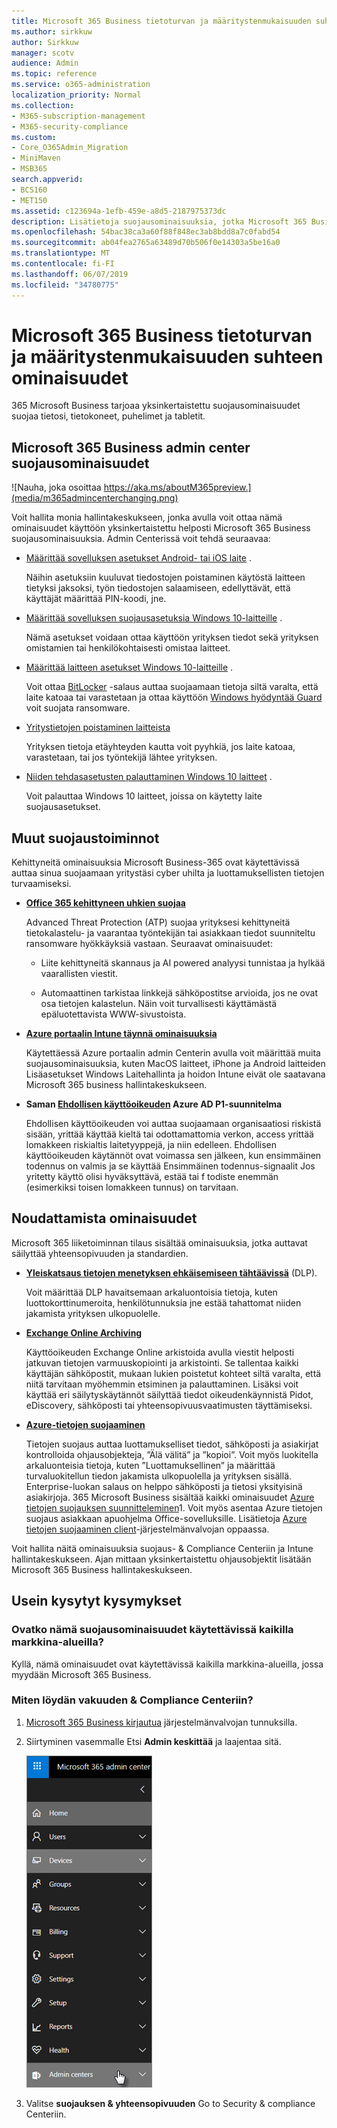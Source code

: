 ```yaml
---
title: Microsoft 365 Business tietoturvan ja määritystenmukaisuuden suhteen ominaisuudet
ms.author: sirkkuw
author: Sirkkuw
manager: scotv
audience: Admin
ms.topic: reference
ms.service: o365-administration
localization_priority: Normal
ms.collection:
- M365-subscription-management
- M365-security-compliance
ms.custom:
- Core_O365Admin_Migration
- MiniMaven
- MSB365
search.appverid:
- BCS160
- MET150
ms.assetid: c123694a-1efb-459e-a8d5-2187975373dc
description: Lisätietoja suojausominaisuuksia, jotka Microsoft 365 Business mukana.
ms.openlocfilehash: 54bac38ca3a60f88f848ec3ab8bdd8a7c0fabd54
ms.sourcegitcommit: ab04fea2765a63489d70b506f0e14303a5be16a0
ms.translationtype: MT
ms.contentlocale: fi-FI
ms.lasthandoff: 06/07/2019
ms.locfileid: "34780775"
---
```

# <a name="microsoft-365-business-security-and-compliance-features"></a>Microsoft 365 Business tietoturvan ja määritystenmukaisuuden suhteen ominaisuudet

365 Microsoft Business tarjoaa yksinkertaistettu suojausominaisuudet suojaa tietosi, tietokoneet, puhelimet ja tabletit.
    
## <a name="microsoft-365-business-admin-center-security-features"></a>Microsoft 365 Business admin center suojausominaisuudet

![Nauha, joka osoittaa https://aka.ms/aboutM365preview.](media/m365admincenterchanging.png)

Voit hallita monia hallintakeskukseen, jonka avulla voit ottaa nämä ominaisuudet käyttöön yksinkertaistettu helposti Microsoft 365 Business suojausominaisuuksia. Admin Centerissä voit tehdä seuraavaa:
  
  
- [Määrittää sovelluksen asetukset Android- tai iOS laite](app-protection-settings-for-android-and-ios.md) . 
    
    Näihin asetuksiin kuuluvat tiedostojen poistaminen käytöstä laitteen tietyksi jaksoksi, työn tiedostojen salaamiseen, edellyttävät, että käyttäjät määrittää PIN-koodi, jne.
    
- [Määrittää sovelluksen suojausasetuksia Windows 10-laitteille](protection-settings-for-windows-10-devices.md) . 
    
    Nämä asetukset voidaan ottaa käyttöön yrityksen tiedot sekä yrityksen omistamien tai henkilökohtaisesti omistaa laitteet.
    
- [Määrittää laitteen asetukset Windows 10-laitteille](protection-settings-for-windows-10-pcs.md) . 
    
    Voit ottaa [BitLocker](https://go.microsoft.com/fwlink/p/?linkid=871405) -salaus auttaa suojaamaan tietoja siltä varalta, että laite katoaa tai varastetaan ja ottaa käyttöön [Windows hyödyntää Guard](https://go.microsoft.com/fwlink/p/?linkid=871404) voit suojata ransomware. 
    
- [Yritystietojen poistaminen laitteista](remove-company-data.md)
    
    Yrityksen tietoja etäyhteyden kautta voit pyyhkiä, jos laite katoaa, varastetaan, tai jos työntekijä lähtee yrityksen.
    
- [Niiden tehdasasetusten palauttaminen Windows 10 laitteet](reset-devices-to-factory-settings.md) . 
    
    Voit palauttaa Windows 10 laitteet, joissa on käytetty laite suojausasetukset.
    
## <a name="additional-security-features"></a>Muut suojaustoiminnot 

Kehittyneitä ominaisuuksia Microsoft Business-365 ovat käytettävissä auttaa sinua suojaamaan yritystäsi cyber uhilta ja luottamuksellisten tietojen turvaamiseksi.
  
- **[Office 365 kehittyneen uhkien suojaa](https://support.office.com/article/e100fe7c-f2a1-4b7d-9e08-622330b83653)**
    
    Advanced Threat Protection (ATP) suojaa yrityksesi kehittyneitä tietokalastelu- ja vaarantaa työntekijän tai asiakkaan tiedot suunniteltu ransomware hyökkäyksiä vastaan. Seuraavat ominaisuudet:
    
  - Liite kehittyneitä skannaus ja AI powered analyysi tunnistaa ja hylkää vaarallisten viestit.
    
  - Automaattinen tarkistaa linkkejä sähköpostitse arvioida, jos ne ovat osa tietojen kalastelun. Näin voit turvallisesti käyttämästä epäluotettavista WWW-sivustoista.

- **[Azure portaalin Intune täynnä ominaisuuksia](https://go.microsoft.com/fwlink/p/?linkid=871403)**
    
    Käytettäessä Azure portaalin admin Centerin avulla voit määrittää muita suojausominaisuuksia, kuten MacOS laitteet, iPhone ja Android laitteiden Lisäasetukset Windows Laitehallinta ja hoidon Intune eivät ole saatavana Microsoft 365 business hallintakeskukseen.
- **Saman [Ehdollisen käyttöoikeuden](https://docs.microsoft.com/en-us/azure/active-directory/conditional-access/overview) Azure AD P1-suunnitelma**

    Ehdollisen käyttöoikeuden voi auttaa suojaamaan organisaatiosi riskistä sisään, yrittää käyttää kieltä tai odottamattomia verkon, access yrittää lomakkeen riskialtis laitetyyppejä, ja niin edelleen. Ehdollisen käyttöoikeuden käytännöt ovat voimassa sen jälkeen, kun ensimmäinen todennus on valmis ja se käyttää Ensimmäinen todennus-signaalit Jos yritetty käyttö olisi hyväksyttävä, estää tai f todiste enemmän (esimerkiksi toisen lomakkeen tunnus) on tarvitaan.
    
## <a name="compliance-features"></a>Noudattamista ominaisuudet

Microsoft 365 liiketoiminnan tilaus sisältää ominaisuuksia, jotka auttavat säilyttää yhteensopivuuden ja standardien.

- **[Yleiskatsaus tietojen menetyksen ehkäisemiseen tähtäävissä](https://support.office.com/article/1966b2a7-d1e2-4d92-ab61-42efbb137f5e)** (DLP). 
    
    Voit määrittää DLP havaitsemaan arkaluontoisia tietoja, kuten luottokorttinumeroita, henkilötunnuksia jne estää tahattomat niiden jakamista yrityksen ulkopuolelle.
    
- **[Exchange Online Archiving](https://products.office.com/exchange/microsoft-exchange-online-archiving-email)**
    
    Käyttöoikeuden Exchange Online arkistoida avulla viestit helposti jatkuvan tietojen varmuuskopiointi ja arkistointi. Se tallentaa kaikki käyttäjän sähköpostit, mukaan lukien poistetut kohteet siltä varalta, että niitä tarvitaan myöhemmin etsiminen ja palauttaminen. Lisäksi voit käyttää eri säilytyskäytännöt säilyttää tiedot oikeudenkäynnistä Pidot, eDiscovery, sähköposti tai yhteensopivuusvaatimusten täyttämiseksi.
    
- **[Azure-tietojen suojaaminen](https://go.microsoft.com/fwlink/p/?linkid=871406)**
    
    Tietojen suojaus auttaa luottamukselliset tiedot, sähköposti ja asiakirjat kontrolloida ohjausobjekteja, ”Älä välitä” ja ”kopioi”. Voit myös luokitella arkaluonteisia tietoja, kuten ”Luottamuksellinen” ja määrittää turvaluokitellun tiedon jakamista ulkopuolella ja yrityksen sisällä. Enterprise-luokan salaus on helppo sähköposti ja tietosi yksityisinä asiakirjoja. 365 Microsoft Business sisältää kaikki ominaisuudet [Azure tietojen suojauksen suunnitteleminen](https://go.microsoft.com/fwlink/p/?linkid=871407)1. Voit myös asentaa Azure tietojen suojaus asiakkaan apuohjelma Office-sovelluksille. Lisätietoja [Azure tietojen suojaaminen client](https://docs.microsoft.com/azure/information-protection/rms-client/client-admin-guide)-järjestelmänvalvojan oppaassa.

Voit hallita näitä ominaisuuksia suojaus- &amp; Compliance Centeriin ja Intune hallintakeskukseen. Ajan mittaan yksinkertaistettu ohjausobjektit lisätään Microsoft 365 Business hallintakeskukseen.
  
    
## <a name="faq"></a>Usein kysytyt kysymykset

 ### <a name="are-these-security-features-available-in-all-markets"></a>Ovatko nämä suojausominaisuudet käytettävissä kaikilla markkina-alueilla?
  
Kyllä, nämä ominaisuudet ovat käytettävissä kaikilla markkina-alueilla, jossa myydään Microsoft 365 Business.
  
### <a name="how-do-i-find-the-security-amp-compliance-center"></a>Miten löydän vakuuden &amp; Compliance Centeriin?
  
1. [Microsoft 365 Business kirjautua](https://portal.microsoft.com/) järjestelmänvalvojan tunnuksilla. 
    
2. Siirtyminen vasemmalle Etsi **Admin keskittää** ja laajentaa sitä. 
    
    ![Valitse Microsoft 365 admin Centerissä siirtyminen vasemmalle Admin centers.](media/fa4484f8-c637-45fd-a7bd-bdb3abfd6c03.png)
  
3. Valitse **suojauksen &amp; yhteensopivuuden** Go to Security &amp; compliance Centeriin.